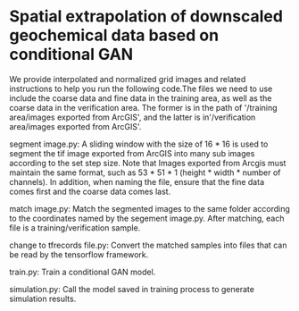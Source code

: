 # Spatial extrapolation of downscaled geochemical data based on conditional GAN

We provide interpolated and normalized grid images and related instructions to help you run the following code.The files we need to use include the coarse data and fine data in the training area, as well as the coarse data in the verification area. The former is in the path of '/training area/images exported from ArcGIS', and the latter is in'/verification area/images exported from ArcGIS'.

segment image.py:
A sliding window with the size of 16 * 16 is used to segment the tif image exported from ArcGIS into many sub images according to the set step size. Note that Images exported from Arcgis must maintain the same format, such as 53 * 51 * 1 (height * width * number of channels). In addition, when naming the file, ensure that the fine data comes first and the coarse data comes last.

match image.py:
Match the segmented images to the same folder according to the coordinates named by the segement image.py. After matching, each file is a training/verification sample.

change to tfrecords file.py:
Convert the matched samples into files that can be read by the tensorflow framework.

train.py:
Train a conditional GAN model.

simulation.py:
Call the model saved in training process to generate simulation results.

